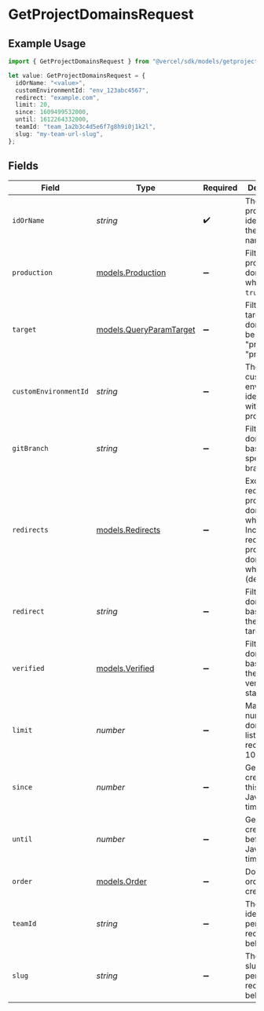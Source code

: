 # GetProjectDomainsRequest

## Example Usage

```typescript
import { GetProjectDomainsRequest } from "@vercel/sdk/models/getprojectdomainsop.js";

let value: GetProjectDomainsRequest = {
  idOrName: "<value>",
  customEnvironmentId: "env_123abc4567",
  redirect: "example.com",
  limit: 20,
  since: 1609499532000,
  until: 1612264332000,
  teamId: "team_1a2b3c4d5e6f7g8h9i0j1k2l",
  slug: "my-team-url-slug",
};
```

## Fields

| Field                                                                                                        | Type                                                                                                         | Required                                                                                                     | Description                                                                                                  | Example                                                                                                      |
| ------------------------------------------------------------------------------------------------------------ | ------------------------------------------------------------------------------------------------------------ | ------------------------------------------------------------------------------------------------------------ | ------------------------------------------------------------------------------------------------------------ | ------------------------------------------------------------------------------------------------------------ |
| `idOrName`                                                                                                   | *string*                                                                                                     | :heavy_check_mark:                                                                                           | The unique project identifier or the project name                                                            |                                                                                                              |
| `production`                                                                                                 | [models.Production](../models/production.md)                                                                 | :heavy_minus_sign:                                                                                           | Filters only production domains when set to `true`.                                                          |                                                                                                              |
| `target`                                                                                                     | [models.QueryParamTarget](../models/queryparamtarget.md)                                                     | :heavy_minus_sign:                                                                                           | Filters on the target of the domain. Can be either \"production\", \"preview\"                               |                                                                                                              |
| `customEnvironmentId`                                                                                        | *string*                                                                                                     | :heavy_minus_sign:                                                                                           | The unique custom environment identifier within the project                                                  | env_123abc4567                                                                                               |
| `gitBranch`                                                                                                  | *string*                                                                                                     | :heavy_minus_sign:                                                                                           | Filters domains based on specific branch.                                                                    |                                                                                                              |
| `redirects`                                                                                                  | [models.Redirects](../models/redirects.md)                                                                   | :heavy_minus_sign:                                                                                           | Excludes redirect project domains when \"false\". Includes redirect project domains when \"true\" (default). |                                                                                                              |
| `redirect`                                                                                                   | *string*                                                                                                     | :heavy_minus_sign:                                                                                           | Filters domains based on their redirect target.                                                              | example.com                                                                                                  |
| `verified`                                                                                                   | [models.Verified](../models/verified.md)                                                                     | :heavy_minus_sign:                                                                                           | Filters domains based on their verification status.                                                          |                                                                                                              |
| `limit`                                                                                                      | *number*                                                                                                     | :heavy_minus_sign:                                                                                           | Maximum number of domains to list from a request (max 100).                                                  | 20                                                                                                           |
| `since`                                                                                                      | *number*                                                                                                     | :heavy_minus_sign:                                                                                           | Get domains created after this JavaScript timestamp.                                                         | 1609499532000                                                                                                |
| `until`                                                                                                      | *number*                                                                                                     | :heavy_minus_sign:                                                                                           | Get domains created before this JavaScript timestamp.                                                        | 1612264332000                                                                                                |
| `order`                                                                                                      | [models.Order](../models/order.md)                                                                           | :heavy_minus_sign:                                                                                           | Domains sort order by createdAt                                                                              |                                                                                                              |
| `teamId`                                                                                                     | *string*                                                                                                     | :heavy_minus_sign:                                                                                           | The Team identifier to perform the request on behalf of.                                                     | team_1a2b3c4d5e6f7g8h9i0j1k2l                                                                                |
| `slug`                                                                                                       | *string*                                                                                                     | :heavy_minus_sign:                                                                                           | The Team slug to perform the request on behalf of.                                                           | my-team-url-slug                                                                                             |